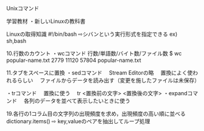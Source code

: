 Unixコマンド

学習教材
・新しいLinuxの教科書

Linuxの取得知識
#!/bin/bash
⇨シバンという実行形式を指定できる
ex) sh,bash

10.行数のカウント
・wcコマンド
行数/単語数/バイト数/ファイル数
$ wc popular-name.txt
 2779 11120 57804 popular-name.txt

11.タブをスペースに置換
・sedコマンド
　Stream Editorの略
　置換によく使われるらしい
　ファイルからデータを読み出す（変更を施したファイルは未保存）

・trコマンド
　置換に使う
　tr <置換前の文字> <置換後の文字>
・expandコマンド
　各列のデータを並べて表示したいときに使う

19.各行の1コラム目の文字列の出現頻度を求め，出現頻度の高い順に並べる
<dictionary> dictionary.items() ⇨ key,valueのペアを抽出してループ処理